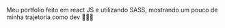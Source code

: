 Meu portfolio feito em react JS e utilizando SASS, mostrando um pouco de minha trajetoria como dev 🧑‍💻💓

